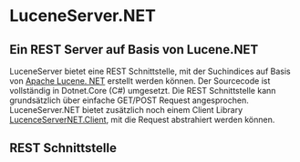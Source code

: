 # LuceneServer.NET

## Ein REST Server auf Basis von Lucene.NET

LuceneServer bietet eine REST Schnittstelle, mit der Suchindices auf Basis von [Apache Lucene. NET](https://github.com/apache/lucenenet) erstellt werden können.
Der Sourcecode ist vollständig in Dotnet.Core (C#) umgesetzt. Die REST Schnittstelle kann grundsätzlich über einfache GET/POST Request angesprochen. 
LuceneServer.NET bietet zusätzlich noch einem Client Library [LucenceServerNET.Client](https://www.nuget.org/packages/LuceneServerNET.Client/), mit die Request abstrahiert werden können.

## REST Schnittstelle


